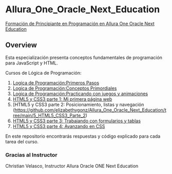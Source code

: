 # Allura_One_Oracle_Next_Education

 [Formación de Principiante en Programación en Allura One Oracle Next Education](https://app.aluracursos.com/formacion-programacion-primeros-pasos-grupo5-one) 

## Overview
Esta especialización presenta conceptos fundamentales de programación para JavaScript y HTML.

Cursos de Lógica de Programación:
1. [Logica de Programación:Primeros Pasos](https://github.com/elizabethygonz/Allura_One_Oracle_Next_Education/tree/main/1_Logica_de_programacion)
2. [Logica de Programación:Conceptos Primordiales](https://github.com/elizabethygonz/Allura_One_Oracle_Next_Education/tree/main/2_Logica_de_Programacion_Conceptos_Primordiales)
3. [Logica de Programación:Practicando con juegos y animaciones](https://github.com/elizabethygonz/Allura_One_Oracle_Next_Education/tree/main/3_Lógica_de_programación_Practicando_con_juegos_y_animaciones)
4. [HTML5 y CSS3 parte 1: Mi primera página web](https://github.com/elizabethygonz/Allura_One_Oracle_Next_Education/tree/main/4_HTML5_CSS3_Parte_1)
5. [HTML5 y CSS3 parte 2: Posicionamiento, listas y navegación (https://github.com/elizabethygonz/Allura_One_Oracle_Next_Education/tree/main/5_HTML5_CSS3_Parte_2)
6. [HTML5 y CSS3 parte 3: Trabajando con formularios y tablas](https://github.com/elizabethygonz/Allura_One_Oracle_Next_Education/tree/main/4_HTML5_CSS3_Parte_3)
7. [HTML5 y CSS3 parte 4: Avanzando en CSS](https://github.com/elizabethygonz/Allura_One_Oracle_Next_Education/tree/main/4_HTML5_CSS3_Parte_4)

En este repositorio encontrarás respuestas y código explicado para cada tarea del curso.


### Gracias al Instructor
Christian Velasco,  Instructor Allura Oracle ONE Next Education
